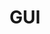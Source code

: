 ---
title: GUI
eleventyNavigation:
  title: Canvas
  key: cn_bonus_gui
  parent: cn_bonus
  order: 2
---